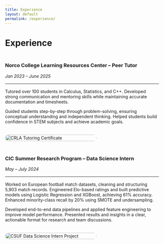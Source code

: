 ```yaml
---
title: Experience
layout: default
permalink: /experience/
---
```

# Experience

<div style="display: flex; flex-wrap: wrap; align-items: stretch; gap: 20px; margin: 1.5rem 0;">
  <!-- Text column -->
  <div style="flex: 1; min-width: 400px;">
    <h3>Norco College Learning Resources Center – Peer Tutor</h3>
    <p><em>Jan 2023 – June 2025</em></p>
    <hr style="margin: 1rem 0;">
    <p>Tutored over 100 students in Calculus, Statistics, and C++. Developed strong communication and mentoring skills while maintaining accurate documentation and timesheets.</p>
    <p>Guided students step-by-step through problem-solving, ensuring conceptual understanding and independent thinking. Helped students build confidence in STEM subjects and achieve academic goals.</p>
  </div>
  
  <!-- Image column -->
  <div style="flex: 0 0 300px; max-width: 100%;">
    <img src="{{ site.baseurl }}/assets/img/IMG_1673.jpg" alt="CRLA Tutoring Certificate" style="border-radius:12px; width:100%; height:100%; object-fit:cover;">
  </div>
</div>

<div style="display: flex; flex-wrap: wrap; align-items: stretch; gap: 20px; margin: 1.5rem 0;">
  <!-- Text column -->
  <div style="flex: 1; min-width: 400px;">
    <h3>CIC Summer Research Program – Data Science Intern</h3>
    <p><em>May – July 2024</em></p>
    <hr style="margin: 1rem 0;">
    <p>Worked on European football match datasets, cleaning and structuring 5,903 match records. Engineered Elo-based ratings and built predictive models using Logistic Regression and XGBoost, achieving 61% accuracy. Enhanced minority-class recall by 20% using SMOTE and undersampling.</p>
    <p>Developed end-to-end data pipelines and applied feature engineering to improve model performance. Presented results and insights in a clear, actionable format for research and team discussions.</p>
  </div>
  
  <!-- Image column -->
  <div style="flex: 0 0 300px; max-width: 100%;">
    <img src="{{ site.baseurl }}/assets/img/CSUF_DS.png" alt="CSUF Data Science Intern Project" style="border-radius:12px; width:100%; height:100%; object-fit:cover;">
  </div>
</div>
